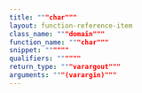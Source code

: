 ```yaml
---
title: """char"""
layout: function-reference-item
class_name: """domain"""
function_name: """char"""
snippet: """"""
qualifiers: """"""
return_type: """varargout"""
arguments: """(varargin)"""
---
```


